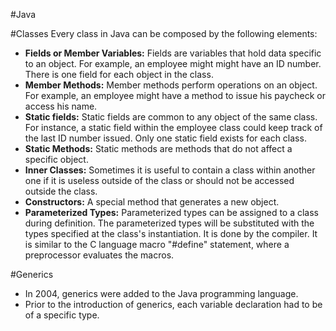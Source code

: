 #Java


#Classes
Every class in Java can be composed by the following elements:
- <b>Fields or Member Variables:</b> Fields are variables that hold data specific to an object. For example, an employee might
 might have an ID number. There is one field for each object in the class.
- <b>Member Methods:</b> Member methods perform operations on an object. For example, an employee might have a method to issue
his paycheck or access his name.
- <b>Static fields:</b> Static fields are common to any object of the same class. For instance, a static field within the 
employee class could keep track of the last ID number issued. Only one static field exists for each class.
- <b>Static Methods:</b> Static methods are methods that do not affect a specific object.
- <b>Inner Classes:</b> Sometimes it is useful to contain a class within another one if it is useless outside of the class
 or should not be accessed outside the class.
- <b>Constructors:</b> A special method that generates a new object.
- <b>Parameterized Types:</b> Parameterized types can be assigned to a class during definition. The parameterized types will be
substituted with the types specified at the class's instantiation. It is done by the compiler. It is similar to the C language
macro "#define" statement, where a preprocessor evaluates the macros.

#Generics
- In 2004, generics were added to the Java programming language.
- Prior to the introduction of generics, each variable declaration had to be of a specific type.
